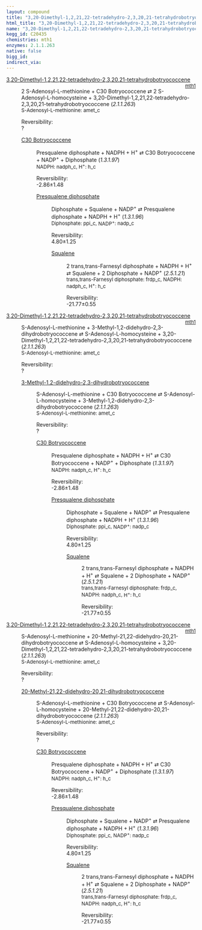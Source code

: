 ```yaml
---
layout: compound
title: "3,20-Dimethyl-1,2,21,22-tetradehydro-2,3,20,21-tetrahydrobotryococcene"
html_title: "3,20-Dimethyl-1,2,21,22-tetradehydro-2,3,20,21-tetrahydrobotryococcene"
name: "3,20-Dimethyl-1,2,21,22-tetradehydro-2,3,20,21-tetrahydrobotryococcene"
kegg_id: C20435
chemistries: mth1
enzymes: 2.1.1.263
native: false
bigg_id: 
indirect_via: 
---
```

<dl><dt class='rs-product'><a href='/compounds/C20435' class='link-dark' data-bs-toggle='tooltip' data-bs-html='true' data-bs-title='KEGG: C20435'>3,20-Dimethyl-1,2,21,22-tetradehydro-2,3,20,21-tetrahydrobotryococcene</a><span style='float: right; max-width: 40%'><a href='/chemistries/mth1' class='link-dark opacity-50' style='font-size: small; word-wrap: anywhere;'>mth1</a></span></dt><dd><p>2 S-Adenosyl-L-methionine + C30 Botryococcene &#8644; 2 S-Adenosyl-L-homocysteine + 3,20-Dimethyl-1,2,21,22-tetradehydro-2,3,20,21-tetrahydrobotryococcene (<i>2.1.1.263</i>)<br /><span style='font-size: small;'><span data-bs-toggle='tooltip' data-bs-html='true' data-bs-title='KEGG: C00019'>S-Adenosyl-L-methionine</span>: amet_c</span><br /><div class="reversibility_info">Reversibility: <div class="progress"><div class="progress-bar bg-light" role="progressbar" style="width: 100%" aria-valuenow="0" aria-valuemin="0" aria-valuemax="100"></div></div><span>?</span><div class="progress"><div class="progress-bar bg-light" role="progressbar" style="width: 100%" aria-valuenow="0" aria-valuemin="0" aria-valuemax="10"></div></div></div></p><dl><dt><a href='/compounds/C20432' class='link-dark' data-bs-toggle='tooltip' data-bs-html='true' data-bs-title='KEGG: C20432'>C30 Botryococcene</a><span style='float: right; max-width: 40%'><a href='/chemistries/None' class='link-dark opacity-50' style='font-size: small; word-wrap: anywhere;'></a></span></dt><dd><p>Presqualene diphosphate + NADPH + H<sup>+</sup> &#8644; C30 Botryococcene + NADP<sup>+</sup> + Diphosphate (<i>1.3.1.97</i>)<br /><span style='font-size: small;'><span data-bs-toggle='tooltip' data-bs-html='true' data-bs-title='KEGG: C00005'>NADPH</span>: nadph_c, <span data-bs-toggle='tooltip' data-bs-html='true' data-bs-title='KEGG: C00080'>H<sup>+</sup></span>: h_c</span><br /><div class="reversibility_info">Reversibility: <div class="progress" style="flex-direction: row-reverse;"><div class="progress-bar bg-success" role="progressbar" style="width: 28.63%" aria-valuenow="-2.863288303092922" aria-valuemin="0" aria-valuemax="10"></div><div class="progress-bar bg-warning" role="progressbar" style="width: 14.85%" aria-valuenow="-2.863288303092922" aria-valuemin="0" aria-valuemax="10"></div></div><span>-2.86&plusmn;1.48</span><div class="progress"><div class="progress-bar bg-danger" role="progressbar" style="width: 0%" aria-valuenow="-2.863288303092922" aria-valuemin="0" aria-valuemax="10"></div></div></div></p><dl><dt><a href='/compounds/C03428' class='link-dark' data-bs-toggle='tooltip' data-bs-html='true' data-bs-title='KEGG: C03428'>Presqualene diphosphate</a><span style='float: right; max-width: 40%'><a href='/chemistries/None' class='link-dark opacity-50' style='font-size: small; word-wrap: anywhere;'></a></span></dt><dd><p>Diphosphate + Squalene + NADP<sup>+</sup> &#8644; Presqualene diphosphate + NADPH + H<sup>+</sup> (<i>1.3.1.96</i>)<br /><span style='font-size: small;'><span data-bs-toggle='tooltip' data-bs-html='true' data-bs-title='KEGG: C00013'>Diphosphate</span>: ppi_c, <span data-bs-toggle='tooltip' data-bs-html='true' data-bs-title='KEGG: C00006'>NADP<sup>+</sup></span>: nadp_c</span><br /><div class="reversibility_info">Reversibility: <div class="progress"><div class="progress-bar bg-success" role="progressbar" style="width: 0%" aria-valuenow="0" aria-valuemin="0" aria-valuemax="100"></div></div><span>4.80&plusmn;1.25</span><div class="progress"><div class="progress-bar bg-danger" role="progressbar" style="width: 47.96%" aria-valuenow="4.795729118403045" aria-valuemin="0" aria-valuemax="10"></div><div class="progress-bar bg-warning" role="progressbar" style="width: 12.54%" aria-valuenow="4.795729118403045" aria-valuemin="0" aria-valuemax="10"></div></div></div></p><dl><dt><a href='/compounds/C00751' class='link-dark' data-bs-toggle='tooltip' data-bs-html='true' data-bs-title='KEGG: C00751'>Squalene</a><span style='float: right; max-width: 40%'><a href='/chemistries/None' class='link-dark opacity-50' style='font-size: small; word-wrap: anywhere;'></a></span></dt><dd><p>2 trans,trans-Farnesyl diphosphate + NADPH + H<sup>+</sup> &#8644; Squalene + 2 Diphosphate + NADP<sup>+</sup> (<i>2.5.1.21</i>)<br /><span style='font-size: small;'><span data-bs-toggle='tooltip' data-bs-html='true' data-bs-title='KEGG: C00448'>trans,trans-Farnesyl diphosphate</span>: frdp_c, <span data-bs-toggle='tooltip' data-bs-html='true' data-bs-title='KEGG: C00005'>NADPH</span>: nadph_c, <span data-bs-toggle='tooltip' data-bs-html='true' data-bs-title='KEGG: C00080'>H<sup>+</sup></span>: h_c</span><br /><div class="reversibility_info">Reversibility: <div class="progress" style="flex-direction: row-reverse;"><div class="progress-bar bg-success" role="progressbar" style="width: 217.68%" aria-valuenow="-21.767954491330176" aria-valuemin="0" aria-valuemax="10"></div></div><span>-21.77&plusmn;0.55</span><div class="progress"><div class="progress-bar bg-danger" role="progressbar" style="width: 0%" aria-valuenow="-21.767954491330176" aria-valuemin="0" aria-valuemax="10"></div></div></div></p><dl></dl></dd></dl></dd></dl></dd></dl></dd></dl><dl><dt class='rs-product'><a href='/compounds/C20435' class='link-dark' data-bs-toggle='tooltip' data-bs-html='true' data-bs-title='KEGG: C20435'>3,20-Dimethyl-1,2,21,22-tetradehydro-2,3,20,21-tetrahydrobotryococcene</a><span style='float: right; max-width: 40%'><a href='/chemistries/mth1' class='link-dark opacity-50' style='font-size: small; word-wrap: anywhere;'>mth1</a></span></dt><dd><p>S-Adenosyl-L-methionine + 3-Methyl-1,2-didehydro-2,3-dihydrobotryococcene &#8644; S-Adenosyl-L-homocysteine + 3,20-Dimethyl-1,2,21,22-tetradehydro-2,3,20,21-tetrahydrobotryococcene (<i>2.1.1.263</i>)<br /><span style='font-size: small;'><span data-bs-toggle='tooltip' data-bs-html='true' data-bs-title='KEGG: C00019'>S-Adenosyl-L-methionine</span>: amet_c</span><br /><div class="reversibility_info">Reversibility: <div class="progress"><div class="progress-bar bg-light" role="progressbar" style="width: 100%" aria-valuenow="0" aria-valuemin="0" aria-valuemax="100"></div></div><span>?</span><div class="progress"><div class="progress-bar bg-light" role="progressbar" style="width: 100%" aria-valuenow="0" aria-valuemin="0" aria-valuemax="10"></div></div></div></p><dl><dt><a href='/compounds/C20433' class='link-dark' data-bs-toggle='tooltip' data-bs-html='true' data-bs-title='KEGG: C20433'>3-Methyl-1,2-didehydro-2,3-dihydrobotryococcene</a><span style='float: right; max-width: 40%'><a href='/chemistries/None' class='link-dark opacity-50' style='font-size: small; word-wrap: anywhere;'></a></span></dt><dd><p>S-Adenosyl-L-methionine + C30 Botryococcene &#8644; S-Adenosyl-L-homocysteine + 3-Methyl-1,2-didehydro-2,3-dihydrobotryococcene (<i>2.1.1.263</i>)<br /><span style='font-size: small;'><span data-bs-toggle='tooltip' data-bs-html='true' data-bs-title='KEGG: C00019'>S-Adenosyl-L-methionine</span>: amet_c</span><br /><div class="reversibility_info">Reversibility: <div class="progress"><div class="progress-bar bg-light" role="progressbar" style="width: 100%" aria-valuenow="0" aria-valuemin="0" aria-valuemax="100"></div></div><span>?</span><div class="progress"><div class="progress-bar bg-light" role="progressbar" style="width: 100%" aria-valuenow="0" aria-valuemin="0" aria-valuemax="10"></div></div></div></p><dl><dt><a href='/compounds/C20432' class='link-dark' data-bs-toggle='tooltip' data-bs-html='true' data-bs-title='KEGG: C20432'>C30 Botryococcene</a><span style='float: right; max-width: 40%'><a href='/chemistries/None' class='link-dark opacity-50' style='font-size: small; word-wrap: anywhere;'></a></span></dt><dd><p>Presqualene diphosphate + NADPH + H<sup>+</sup> &#8644; C30 Botryococcene + NADP<sup>+</sup> + Diphosphate (<i>1.3.1.97</i>)<br /><span style='font-size: small;'><span data-bs-toggle='tooltip' data-bs-html='true' data-bs-title='KEGG: C00005'>NADPH</span>: nadph_c, <span data-bs-toggle='tooltip' data-bs-html='true' data-bs-title='KEGG: C00080'>H<sup>+</sup></span>: h_c</span><br /><div class="reversibility_info">Reversibility: <div class="progress" style="flex-direction: row-reverse;"><div class="progress-bar bg-success" role="progressbar" style="width: 28.63%" aria-valuenow="-2.863288303092922" aria-valuemin="0" aria-valuemax="10"></div><div class="progress-bar bg-warning" role="progressbar" style="width: 14.85%" aria-valuenow="-2.863288303092922" aria-valuemin="0" aria-valuemax="10"></div></div><span>-2.86&plusmn;1.48</span><div class="progress"><div class="progress-bar bg-danger" role="progressbar" style="width: 0%" aria-valuenow="-2.863288303092922" aria-valuemin="0" aria-valuemax="10"></div></div></div></p><dl><dt><a href='/compounds/C03428' class='link-dark' data-bs-toggle='tooltip' data-bs-html='true' data-bs-title='KEGG: C03428'>Presqualene diphosphate</a><span style='float: right; max-width: 40%'><a href='/chemistries/None' class='link-dark opacity-50' style='font-size: small; word-wrap: anywhere;'></a></span></dt><dd><p>Diphosphate + Squalene + NADP<sup>+</sup> &#8644; Presqualene diphosphate + NADPH + H<sup>+</sup> (<i>1.3.1.96</i>)<br /><span style='font-size: small;'><span data-bs-toggle='tooltip' data-bs-html='true' data-bs-title='KEGG: C00013'>Diphosphate</span>: ppi_c, <span data-bs-toggle='tooltip' data-bs-html='true' data-bs-title='KEGG: C00006'>NADP<sup>+</sup></span>: nadp_c</span><br /><div class="reversibility_info">Reversibility: <div class="progress"><div class="progress-bar bg-success" role="progressbar" style="width: 0%" aria-valuenow="0" aria-valuemin="0" aria-valuemax="100"></div></div><span>4.80&plusmn;1.25</span><div class="progress"><div class="progress-bar bg-danger" role="progressbar" style="width: 47.96%" aria-valuenow="4.795729118403045" aria-valuemin="0" aria-valuemax="10"></div><div class="progress-bar bg-warning" role="progressbar" style="width: 12.54%" aria-valuenow="4.795729118403045" aria-valuemin="0" aria-valuemax="10"></div></div></div></p><dl><dt><a href='/compounds/C00751' class='link-dark' data-bs-toggle='tooltip' data-bs-html='true' data-bs-title='KEGG: C00751'>Squalene</a><span style='float: right; max-width: 40%'><a href='/chemistries/None' class='link-dark opacity-50' style='font-size: small; word-wrap: anywhere;'></a></span></dt><dd><p>2 trans,trans-Farnesyl diphosphate + NADPH + H<sup>+</sup> &#8644; Squalene + 2 Diphosphate + NADP<sup>+</sup> (<i>2.5.1.21</i>)<br /><span style='font-size: small;'><span data-bs-toggle='tooltip' data-bs-html='true' data-bs-title='KEGG: C00448'>trans,trans-Farnesyl diphosphate</span>: frdp_c, <span data-bs-toggle='tooltip' data-bs-html='true' data-bs-title='KEGG: C00005'>NADPH</span>: nadph_c, <span data-bs-toggle='tooltip' data-bs-html='true' data-bs-title='KEGG: C00080'>H<sup>+</sup></span>: h_c</span><br /><div class="reversibility_info">Reversibility: <div class="progress" style="flex-direction: row-reverse;"><div class="progress-bar bg-success" role="progressbar" style="width: 217.68%" aria-valuenow="-21.767954491330176" aria-valuemin="0" aria-valuemax="10"></div></div><span>-21.77&plusmn;0.55</span><div class="progress"><div class="progress-bar bg-danger" role="progressbar" style="width: 0%" aria-valuenow="-21.767954491330176" aria-valuemin="0" aria-valuemax="10"></div></div></div></p><dl></dl></dd></dl></dd></dl></dd></dl></dd></dl></dd></dl><dl><dt class='rs-product'><a href='/compounds/C20435' class='link-dark' data-bs-toggle='tooltip' data-bs-html='true' data-bs-title='KEGG: C20435'>3,20-Dimethyl-1,2,21,22-tetradehydro-2,3,20,21-tetrahydrobotryococcene</a><span style='float: right; max-width: 40%'><a href='/chemistries/mth1' class='link-dark opacity-50' style='font-size: small; word-wrap: anywhere;'>mth1</a></span></dt><dd><p>S-Adenosyl-L-methionine + 20-Methyl-21,22-didehydro-20,21-dihydrobotryococcene &#8644; S-Adenosyl-L-homocysteine + 3,20-Dimethyl-1,2,21,22-tetradehydro-2,3,20,21-tetrahydrobotryococcene (<i>2.1.1.263</i>)<br /><span style='font-size: small;'><span data-bs-toggle='tooltip' data-bs-html='true' data-bs-title='KEGG: C00019'>S-Adenosyl-L-methionine</span>: amet_c</span><br /><div class="reversibility_info">Reversibility: <div class="progress"><div class="progress-bar bg-light" role="progressbar" style="width: 100%" aria-valuenow="0" aria-valuemin="0" aria-valuemax="100"></div></div><span>?</span><div class="progress"><div class="progress-bar bg-light" role="progressbar" style="width: 100%" aria-valuenow="0" aria-valuemin="0" aria-valuemax="10"></div></div></div></p><dl><dt><a href='/compounds/C20434' class='link-dark' data-bs-toggle='tooltip' data-bs-html='true' data-bs-title='KEGG: C20434'>20-Methyl-21,22-didehydro-20,21-dihydrobotryococcene</a><span style='float: right; max-width: 40%'><a href='/chemistries/None' class='link-dark opacity-50' style='font-size: small; word-wrap: anywhere;'></a></span></dt><dd><p>S-Adenosyl-L-methionine + C30 Botryococcene &#8644; S-Adenosyl-L-homocysteine + 20-Methyl-21,22-didehydro-20,21-dihydrobotryococcene (<i>2.1.1.263</i>)<br /><span style='font-size: small;'><span data-bs-toggle='tooltip' data-bs-html='true' data-bs-title='KEGG: C00019'>S-Adenosyl-L-methionine</span>: amet_c</span><br /><div class="reversibility_info">Reversibility: <div class="progress"><div class="progress-bar bg-light" role="progressbar" style="width: 100%" aria-valuenow="0" aria-valuemin="0" aria-valuemax="100"></div></div><span>?</span><div class="progress"><div class="progress-bar bg-light" role="progressbar" style="width: 100%" aria-valuenow="0" aria-valuemin="0" aria-valuemax="10"></div></div></div></p><dl><dt><a href='/compounds/C20432' class='link-dark' data-bs-toggle='tooltip' data-bs-html='true' data-bs-title='KEGG: C20432'>C30 Botryococcene</a><span style='float: right; max-width: 40%'><a href='/chemistries/None' class='link-dark opacity-50' style='font-size: small; word-wrap: anywhere;'></a></span></dt><dd><p>Presqualene diphosphate + NADPH + H<sup>+</sup> &#8644; C30 Botryococcene + NADP<sup>+</sup> + Diphosphate (<i>1.3.1.97</i>)<br /><span style='font-size: small;'><span data-bs-toggle='tooltip' data-bs-html='true' data-bs-title='KEGG: C00005'>NADPH</span>: nadph_c, <span data-bs-toggle='tooltip' data-bs-html='true' data-bs-title='KEGG: C00080'>H<sup>+</sup></span>: h_c</span><br /><div class="reversibility_info">Reversibility: <div class="progress" style="flex-direction: row-reverse;"><div class="progress-bar bg-success" role="progressbar" style="width: 28.63%" aria-valuenow="-2.863288303092922" aria-valuemin="0" aria-valuemax="10"></div><div class="progress-bar bg-warning" role="progressbar" style="width: 14.85%" aria-valuenow="-2.863288303092922" aria-valuemin="0" aria-valuemax="10"></div></div><span>-2.86&plusmn;1.48</span><div class="progress"><div class="progress-bar bg-danger" role="progressbar" style="width: 0%" aria-valuenow="-2.863288303092922" aria-valuemin="0" aria-valuemax="10"></div></div></div></p><dl><dt><a href='/compounds/C03428' class='link-dark' data-bs-toggle='tooltip' data-bs-html='true' data-bs-title='KEGG: C03428'>Presqualene diphosphate</a><span style='float: right; max-width: 40%'><a href='/chemistries/None' class='link-dark opacity-50' style='font-size: small; word-wrap: anywhere;'></a></span></dt><dd><p>Diphosphate + Squalene + NADP<sup>+</sup> &#8644; Presqualene diphosphate + NADPH + H<sup>+</sup> (<i>1.3.1.96</i>)<br /><span style='font-size: small;'><span data-bs-toggle='tooltip' data-bs-html='true' data-bs-title='KEGG: C00013'>Diphosphate</span>: ppi_c, <span data-bs-toggle='tooltip' data-bs-html='true' data-bs-title='KEGG: C00006'>NADP<sup>+</sup></span>: nadp_c</span><br /><div class="reversibility_info">Reversibility: <div class="progress"><div class="progress-bar bg-success" role="progressbar" style="width: 0%" aria-valuenow="0" aria-valuemin="0" aria-valuemax="100"></div></div><span>4.80&plusmn;1.25</span><div class="progress"><div class="progress-bar bg-danger" role="progressbar" style="width: 47.96%" aria-valuenow="4.795729118403045" aria-valuemin="0" aria-valuemax="10"></div><div class="progress-bar bg-warning" role="progressbar" style="width: 12.54%" aria-valuenow="4.795729118403045" aria-valuemin="0" aria-valuemax="10"></div></div></div></p><dl><dt><a href='/compounds/C00751' class='link-dark' data-bs-toggle='tooltip' data-bs-html='true' data-bs-title='KEGG: C00751'>Squalene</a><span style='float: right; max-width: 40%'><a href='/chemistries/None' class='link-dark opacity-50' style='font-size: small; word-wrap: anywhere;'></a></span></dt><dd><p>2 trans,trans-Farnesyl diphosphate + NADPH + H<sup>+</sup> &#8644; Squalene + 2 Diphosphate + NADP<sup>+</sup> (<i>2.5.1.21</i>)<br /><span style='font-size: small;'><span data-bs-toggle='tooltip' data-bs-html='true' data-bs-title='KEGG: C00448'>trans,trans-Farnesyl diphosphate</span>: frdp_c, <span data-bs-toggle='tooltip' data-bs-html='true' data-bs-title='KEGG: C00005'>NADPH</span>: nadph_c, <span data-bs-toggle='tooltip' data-bs-html='true' data-bs-title='KEGG: C00080'>H<sup>+</sup></span>: h_c</span><br /><div class="reversibility_info">Reversibility: <div class="progress" style="flex-direction: row-reverse;"><div class="progress-bar bg-success" role="progressbar" style="width: 217.68%" aria-valuenow="-21.767954491330176" aria-valuemin="0" aria-valuemax="10"></div></div><span>-21.77&plusmn;0.55</span><div class="progress"><div class="progress-bar bg-danger" role="progressbar" style="width: 0%" aria-valuenow="-21.767954491330176" aria-valuemin="0" aria-valuemax="10"></div></div></div></p><dl></dl></dd></dl></dd></dl></dd></dl></dd></dl></dd></dl>